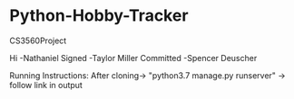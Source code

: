 # Python-Hobby-Tracker
CS3560Project

Hi -Nathaniel
Signed -Taylor Miller
Committed -Spencer Deuscher

Running Instructions:
After cloning-> "python3.7 manage.py runserver"  ->
follow link in output
